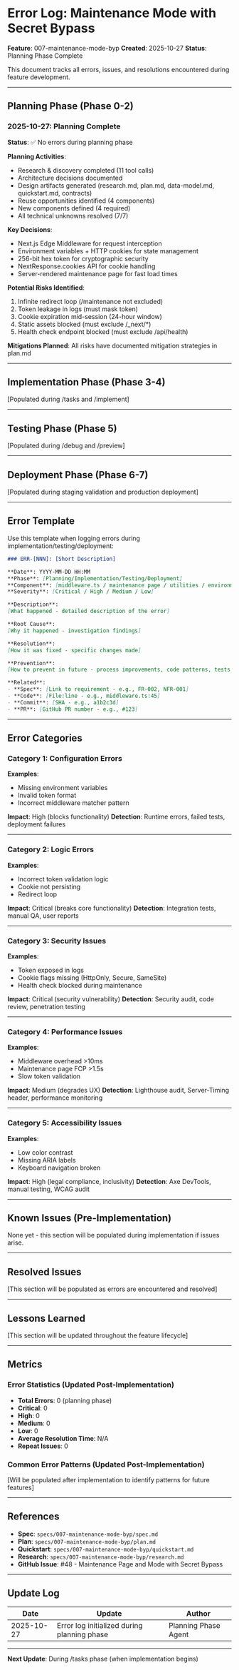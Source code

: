 # Error Log: Maintenance Mode with Secret Bypass

**Feature**: 007-maintenance-mode-byp
**Created**: 2025-10-27
**Status**: Planning Phase Complete

This document tracks all errors, issues, and resolutions encountered during feature development.

---

## Planning Phase (Phase 0-2)

### 2025-10-27: Planning Complete

**Status**: ✅ No errors during planning phase

**Planning Activities**:
- Research & discovery completed (11 tool calls)
- Architecture decisions documented
- Design artifacts generated (research.md, plan.md, data-model.md, quickstart.md, contracts)
- Reuse opportunities identified (4 components)
- New components defined (4 required)
- All technical unknowns resolved (7/7)

**Key Decisions**:
- Next.js Edge Middleware for request interception
- Environment variables + HTTP cookies for state management
- 256-bit hex token for cryptographic security
- NextResponse.cookies API for cookie handling
- Server-rendered maintenance page for fast load times

**Potential Risks Identified**:
1. Infinite redirect loop (/maintenance not excluded)
2. Token leakage in logs (must mask token)
3. Cookie expiration mid-session (24-hour window)
4. Static assets blocked (must exclude /_next/*)
5. Health check endpoint blocked (must exclude /api/health)

**Mitigations Planned**: All risks have documented mitigation strategies in plan.md

---

## Implementation Phase (Phase 3-4)

[Populated during /tasks and /implement]

---

## Testing Phase (Phase 5)

[Populated during /debug and /preview]

---

## Deployment Phase (Phase 6-7)

[Populated during staging validation and production deployment]

---

## Error Template

Use this template when logging errors during implementation/testing/deployment:

```markdown
### ERR-[NNN]: [Short Description]

**Date**: YYYY-MM-DD HH:MM
**Phase**: [Planning/Implementation/Testing/Deployment]
**Component**: [middleware.ts / maintenance page / utilities / environment]
**Severity**: [Critical / High / Medium / Low]

**Description**:
[What happened - detailed description of the error]

**Root Cause**:
[Why it happened - investigation findings]

**Resolution**:
[How it was fixed - specific changes made]

**Prevention**:
[How to prevent in future - process improvements, code patterns, tests added]

**Related**:
- **Spec**: [Link to requirement - e.g., FR-002, NFR-001]
- **Code**: [File:line - e.g., middleware.ts:45]
- **Commit**: [SHA - e.g., a1b2c3d]
- **PR**: [GitHub PR number - e.g., #123]
```

---

## Error Categories

### Category 1: Configuration Errors
**Examples**:
- Missing environment variables
- Invalid token format
- Incorrect middleware matcher pattern

**Impact**: High (blocks functionality)
**Detection**: Runtime errors, failed tests, deployment failures

---

### Category 2: Logic Errors
**Examples**:
- Incorrect token validation logic
- Cookie not persisting
- Redirect loop

**Impact**: Critical (breaks core functionality)
**Detection**: Integration tests, manual QA, user reports

---

### Category 3: Security Issues
**Examples**:
- Token exposed in logs
- Cookie flags missing (HttpOnly, Secure, SameSite)
- Health check blocked during maintenance

**Impact**: Critical (security vulnerability)
**Detection**: Security audit, code review, penetration testing

---

### Category 4: Performance Issues
**Examples**:
- Middleware overhead >10ms
- Maintenance page FCP >1.5s
- Slow token validation

**Impact**: Medium (degrades UX)
**Detection**: Lighthouse audit, Server-Timing header, performance monitoring

---

### Category 5: Accessibility Issues
**Examples**:
- Low color contrast
- Missing ARIA labels
- Keyboard navigation broken

**Impact**: High (legal compliance, inclusivity)
**Detection**: Axe DevTools, manual testing, WCAG audit

---

## Known Issues (Pre-Implementation)

None yet - this section will be populated during implementation if issues arise.

---

## Resolved Issues

[This section will be populated as errors are encountered and resolved]

---

## Lessons Learned

[This section will be updated throughout the feature lifecycle]

---

## Metrics

### Error Statistics (Updated Post-Implementation)

- **Total Errors**: 0 (planning phase)
- **Critical**: 0
- **High**: 0
- **Medium**: 0
- **Low**: 0
- **Average Resolution Time**: N/A
- **Repeat Issues**: 0

### Common Error Patterns (Updated Post-Implementation)

[Will be populated after implementation to identify patterns for future features]

---

## References

- **Spec**: `specs/007-maintenance-mode-byp/spec.md`
- **Plan**: `specs/007-maintenance-mode-byp/plan.md`
- **Quickstart**: `specs/007-maintenance-mode-byp/quickstart.md`
- **Research**: `specs/007-maintenance-mode-byp/research.md`
- **GitHub Issue**: #48 - Maintenance Page and Mode with Secret Bypass

---

## Update Log

| Date | Update | Author |
|------|--------|--------|
| 2025-10-27 | Error log initialized during planning phase | Planning Phase Agent |

---

**Next Update**: During /tasks phase (when implementation begins)
